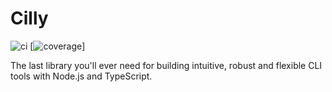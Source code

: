 # Cilly
![ci](https://github.com/cilly-cli/cilly/workflows/ci/badge.svg) [![coverage](https://img.shields.io/endpoint?url=https://gist.githubusercontent.com/Minibrams/1708995a4933a08f4838df0243926653/raw/cilly-cli/cilly__heads_main.json)]

The last library you'll ever need for building intuitive, robust and flexible CLI tools with Node.js and TypeScript.
